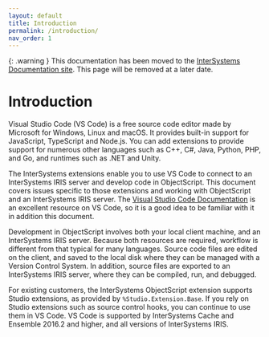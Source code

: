 ```yaml
---
layout: default
title: Introduction
permalink: /introduction/
nav_order: 1
---
```


{: .warning }
This documentation has been moved to the [InterSystems Documentation site](https://docs.intersystems.com/components/csp/docbook/DocBook.UI.Page.cls?KEY=GVSCO_intro). This page will be removed at a later date.

# Introduction

Visual Studio Code (VS Code) is a free source code editor made by Microsoft for Windows, Linux and macOS. It provides built-in support for JavaScript, TypeScript and Node.js. You can add extensions to provide support for numerous other languages such as C++, C#, Java, Python, PHP, and Go, and runtimes such as .NET and Unity.

The InterSystems extensions enable you to use VS Code to connect to an InterSystems IRIS server and develop code in ObjectScript. This document covers issues specific to those extensions and working with ObjectScript and an InterSystems IRIS server. The [Visual Studio Code Documentation](https://code.visualstudio.com/docs) is an excellent resource on VS Code, so it is a good idea to be familiar with it in addition this document.

Development in ObjectScript involves both your local client machine, and an InterSystems IRIS server. Because both resources are required, workflow is different from that typical for many languages. Source code files are edited on the client, and saved to the local disk where they can be managed with a Version Control System. In addition, source files are exported to an InterSystems IRIS server, where they can be compiled, run, and debugged.

For existing customers, the InterSystems ObjectScript extension supports Studio extensions, as provided by `%Studio.Extension.Base`. If you rely on Studio extensions such as source control hooks, you can continue to use them in VS Code. VS Code is supported by InterSystems Cache and Ensemble 2016.2 and higher, and all versions of InterSystems IRIS.
